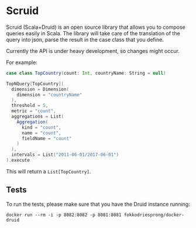 # Scruid

Scruid (Scala+Druid) is an open source library that allows you to compose queries easily in Scala. The library will take care of the translation of the query into json, parse the result in the case class that you define.

Currently the API is under heavy development, so changes might occur.

For example:
```scala
case class TopCountry(count: Int, countryName: String = null)

TopNQuery[TopCountry](
  dimension = Dimension(
    dimension = "countryName"
  ),
  threshold = 5,
  metric = "count",
  aggregations = List(
    Aggregation(
      kind = "count",
      name = "count",
      fieldName = "count"
    )
  ),
  intervals = List("2011-06-01/2017-06-01")
).execute
```
This will return a `List[TopCountry]`.

## Tests

To run the tests, please make sure that you have the Druid instance running:

```
docker run --rm -i -p 8082:8082 -p 8081:8081 fokkodriesprong/docker-druid
```
